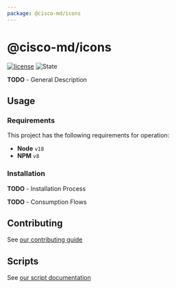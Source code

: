 ```yaml
---
package: @cisco-md/icons
---
```


# @cisco-md/icons

[![license](https://img.shields.io/badge/License-MIT-blueviolet?style=flat-square)](https://github.com/momentum-design/momentum-design/blob/design-token-updates/LICENSE)
![State](https://img.shields.io/badge/State-Alpha-blue?style=flat-square)

**TODO** - General Description

## Usage

### Requirements

This project has the following requirements for operation:

* **Node** `v18`
* **NPM** `v8`

### Installation

**TODO** - Installation Process

**TODO** - Consumption Flows

## Contributing

See [our contributing guide](./CONTRIBUTING.md)

## Scripts

See [our script documentation](./SCRIPTS.md)

